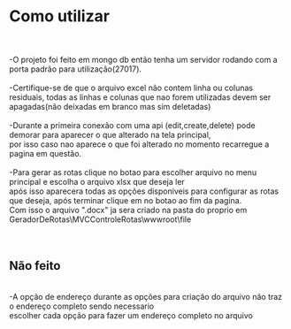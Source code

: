 <h1>Como utilizar</h1><br><br>
-O projeto foi feito em mongo db então tenha um servidor rodando com a porta padrão para utilização(27017).
<br><br>
-Certifique-se de que o arquivo excel não contem linha ou colunas residuais, todas as linhas e colunas que nao forem utilizadas devem ser apagadas(não deixadas em branco mas sim deletadas)
<br><br>
-Durante a primeira conexão com uma api (edit,create,delete) pode demorar para aparecer o que alterado na tela principal,
<br>
por isso caso nao aparece o que foi alterado no momento recarregue a pagina em questão.
<br><br>
-Para gerar as rotas clique no botao para escolher arquivo no menu principal e escolha o arquivo xlsx que deseja ler
<br>
após isso aparecera todas as opções disponiveis para configurar as rotas que deseja, após terminar clique em no botao ao fim da pagina.
<br>
Com isso o arquivo ".docx" ja sera criado na pasta do proprio em GeradorDeRotas\MVCControleRotas\wwwroot\file
<br><br><br>


<h2>Não feito</h2>
<br>
-A opção de endereço durante as opções para criação do arquivo não traz o endereço completo sendo necessario
<br>
escolher cada opção para fazer um endereço completo no arquivo
